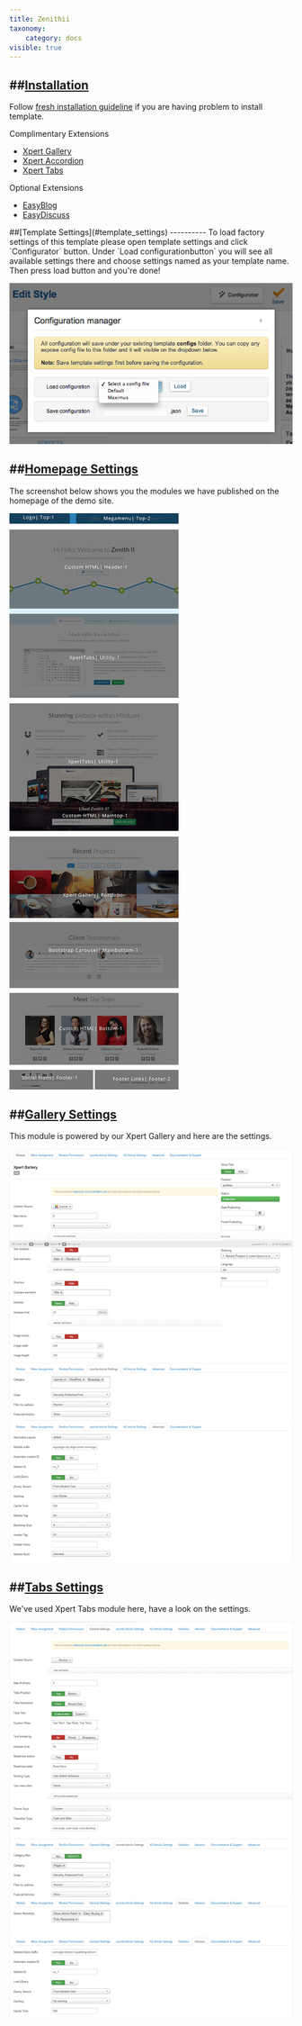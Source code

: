 ```yaml
---
title: Zenithii
taxonomy:
    category: docs
visible: true
---
```


##[Installation](#installation)
----------
Follow [fresh installation guideline](http://www.themexpert.com/documentation/expose-framework/getting-started) if you are having problem to install template.


<div class="row">
	<div class="col-md-6">
		<div class="panel panel-primary">
  <!-- Default panel contents -->
  <div class="panel-heading">Complimentary Extensions</div>

  <!-- List group -->
  <ul class="list-group">
    <li class="list-group-item"><a href="http://www.themexpert.com/joomla-extensions/xpert-gallery">Xpert Gallery</a></li>
    <li class="list-group-item"><a href="http://www.themexpert.com/joomla-extensions/xpert-accordion">Xpert Accordion</a></li>
    <li class="list-group-item"><a href="http://www.themexpert.com/joomla-extensions/xpert-tabs">Xpert Tabs</a></li>

 
 
  </ul>
</div>
	</div>
	<div class="col-md-6">
		<div class="panel panel-default">
  <!-- Default panel contents -->
  <div class="panel-heading">Optional Extensions</div>
  <!-- List group -->
  <ul class="list-group">
    <li class="list-group-item"><a href="http://stackideas.com/easyblog">EasyBlog</a></li>
    <li class="list-group-item"><a href="http://stackideas.com/easydiscuss">EasyDiscuss</a></li>
  </ul>
</div>
	</div>
</div>
##[Template Settings](#template_settings)
----------
To load factory settings of this template please open template settings and click `Configurator` button. Under `Load configurationbutton` you will see all available settings there and choose settings named as your template name. Then press load button and you're done!

![Sample Image](load-configuration.png)

##[Homepage Settings](#homepage_settings)
----------
The screenshot below shows you the modules we have published on the homepage of the demo site.

![Sample Image](zenithii.jpg)

##[Gallery Settings](#gallery_settings)
----------
This module is powered by our Xpert Gallery and here are the settings.

![Sample Image](xpertgallery.jpg)

##[Tabs Settings](#tabs_settings)
----------
We've used Xpert Tabs module here, have a look on the settings.

![Sample Image](xperttabs.jpg)